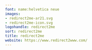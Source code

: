 ```yaml
---
font: name:helvetica neue
images:
- redirect2me-ar21.svg
- redirect2me-icon.svg
logohandle: redirect2me
sort: redirect2me
title: redirect2me
website: https://www.redirect2www.com/
---
```

